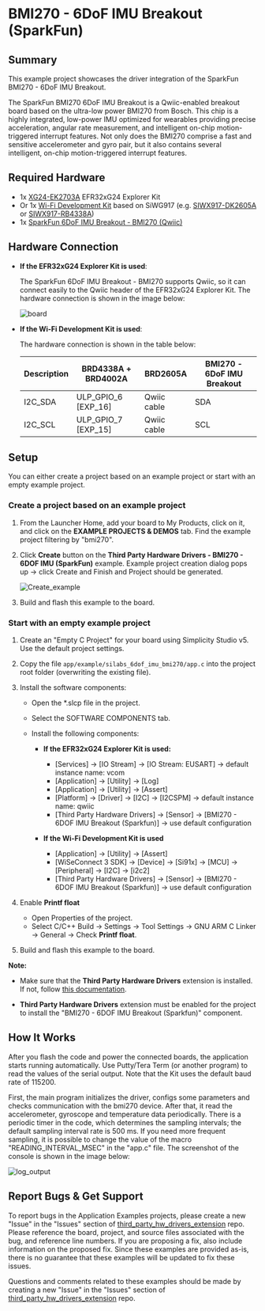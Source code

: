 # BMI270 - 6DoF IMU Breakout (SparkFun) #

## Summary ##

This example project showcases the driver integration of the SparkFun BMI270 - 6DoF IMU Breakout.

The SparkFun BMI270 6DoF IMU Breakout is a Qwiic-enabled breakout board based on the ultra-low power BMI270 from Bosch. This chip is a highly integrated, low-power IMU optimized for wearables providing precise acceleration, angular rate measurement, and intelligent on-chip motion-triggered interrupt features. Not only does the BMI270 comprise a fast and sensitive accelerometer and gyro pair, but it also contains several intelligent, on-chip motion-triggered interrupt features.

## Required Hardware ##

- 1x [XG24-EK2703A](https://www.silabs.com/development-tools/wireless/efr32xg24-explorer-kit) EFR32xG24 Explorer Kit
- Or 1x [Wi-Fi Development Kit](https://www.silabs.com/development-tools/wireless/wi-fi) based on SiWG917 (e.g. [SIWX917-DK2605A](https://www.silabs.com/development-tools/wireless/wi-fi/siwx917-dk2605a-wifi-6-bluetooth-le-soc-dev-kit) or [SIWX917-RB4338A](https://www.silabs.com/development-tools/wireless/wi-fi/siwx917-rb4338a-wifi-6-bluetooth-le-soc-radio-board))
- 1x [SparkFun 6DoF IMU Breakout - BMI270 (Qwiic)](https://www.sparkfun.com/products/22397)

## Hardware Connection ##

- **If the EFR32xG24 Explorer Kit is used**:

  The SparkFun 6DoF IMU Breakout - BMI270 supports Qwiic, so it can connect easily to the Qwiic header of the EFR32xG24 Explorer Kit. The hardware connection is shown in the image below:

  ![board](image/hardware_connection.png)

- **If the Wi-Fi Development Kit is used**:

  The hardware connection is shown in the table below:

  | Description  | BRD4338A + BRD4002A | BRD2605A | BMI270 - 6DoF IMU Breakout |
  | -------------| ------------------- | ------------ | ------------------ |
  | I2C_SDA      | ULP_GPIO_6 [EXP_16] | Qwiic cable  | SDA                |
  | I2C_SCL      | ULP_GPIO_7 [EXP_15] | Qwiic cable  | SCL                |

## Setup ##

You can either create a project based on an example project or start with an empty example project.

### Create a project based on an example project ###

1. From the Launcher Home, add your board to My Products, click on it, and click on the **EXAMPLE PROJECTS & DEMOS** tab. Find the example project filtering by "bmi270".

2. Click **Create** button on the **Third Party Hardware Drivers - BMI270 - 6DOF IMU (SparkFun)** example. Example project creation dialog pops up -> click Create and Finish and Project should be generated.

   ![Create_example](image/create_example.png)

3. Build and flash this example to the board.

### Start with an empty example project ###

1. Create an "Empty C Project" for your board using Simplicity Studio v5. Use the default project settings.

2. Copy the file `app/example/silabs_6dof_imu_bmi270/app.c` into the project root folder (overwriting the existing file).

3. Install the software components:

    - Open the *.slcp file in the project.

    - Select the SOFTWARE COMPONENTS tab.

    - Install the following components:

        - **If the EFR32xG24 Explorer Kit is used:**
            - [Services] → [IO Stream] → [IO Stream: EUSART] → default instance name: vcom
            - [Application] → [Utility] → [Log]
            - [Application] → [Utility] → [Assert]
            - [Platform] → [Driver] → [I2C] → [I2CSPM] → default instance name: qwiic
            - [Third Party Hardware Drivers] → [Sensor] → [BMI270 - 6DOF IMU Breakout (Sparkfun)] → use default configuration

        - **If the Wi-Fi Development Kit is used**
            - [Application] → [Utility] → [Assert]
            - [WiSeConnect 3 SDK] → [Device] → [Si91x] → [MCU] → [Peripheral] → [I2C] → [i2c2]
            - [Third Party Hardware Drivers] → [Sensor] → [BMI270 - 6DOF IMU Breakout (Sparkfun)] → use default configuration

4. Enable **Printf float**

   - Open Properties of the project.
   - Select C/C++ Build → Settings → Tool Settings → GNU ARM C Linker → General → Check **Printf float**.

5. Build and flash this example to the board.

**Note:**

- Make sure that the **Third Party Hardware Drivers** extension is installed. If not, follow [this documentation](https://github.com/SiliconLabs/third_party_hw_drivers_extension/blob/master/README.md#how-to-add-to-simplicity-studio-ide).

- **Third Party Hardware Drivers** extension must be enabled for the project to install the "BMI270 - 6DOF IMU Breakout (Sparkfun)" component.

## How It Works #

After you flash the code and power the connected boards, the application starts running automatically. Use Putty/Tera Term (or another program) to read the values of the serial output. Note that the Kit uses the default baud rate of 115200.

First, the main program initializes the driver, configs some parameters and checks communication with the bmi270 device. After that, it read the accelerometer, gyroscope and temperature data periodically. There is a periodic timer in the code, which determines the sampling intervals; the default sampling interval rate is 500 ms. If you need more frequent sampling, it is possible to change the value of the macro "READING_INTERVAL_MSEC" in the "app.c" file. The screenshot of the console is shown in the image below:

![log_output](image/log.png)

## Report Bugs & Get Support ##

To report bugs in the Application Examples projects, please create a new "Issue" in the "Issues" section of [third_party_hw_drivers_extension](https://github.com/SiliconLabs/third_party_hw_drivers_extension) repo. Please reference the board, project, and source files associated with the bug, and reference line numbers. If you are proposing a fix, also include information on the proposed fix. Since these examples are provided as-is, there is no guarantee that these examples will be updated to fix these issues.

Questions and comments related to these examples should be made by creating a new "Issue" in the "Issues" section of [third_party_hw_drivers_extension](https://github.com/SiliconLabs/third_party_hw_drivers_extension) repo.
